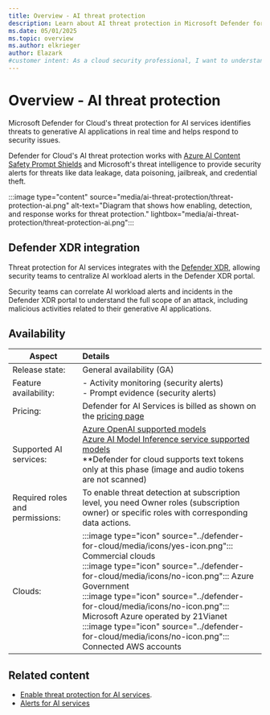 ```yaml
---
title: Overview - AI threat protection
description: Learn about AI threat protection in Microsoft Defender for Cloud and how it protects your resources from AI threats.
ms.date: 05/01/2025
ms.topic: overview
ms.author: elkrieger
author: Elazark
#customer intent: As a cloud security professional, I want to understand how to secure my generative AI resources using Defender for Cloud's AI security posture management capabilities.
---
```


# Overview - AI threat protection

Microsoft Defender for Cloud's threat protection for AI services identifies threats to generative AI applications in real time and helps respond to security issues.

Defender for Cloud's AI threat protection works with [Azure AI Content Safety Prompt Shields](/azure/ai-services/content-safety/concepts/jailbreak-detection) and Microsoft's threat intelligence to provide security alerts for threats like data leakage, data poisoning, jailbreak, and credential theft.

:::image type="content" source="media/ai-threat-protection/threat-protection-ai.png" alt-text="Diagram that shows how enabling, detection, and response works for threat protection." lightbox="media/ai-threat-protection/threat-protection-ai.png":::

## Defender XDR integration

Threat protection for AI services integrates with the [Defender XDR](concept-integration-365.md), allowing security teams to centralize AI workload alerts in the Defender XDR portal.

Security teams can correlate AI workload alerts and incidents in the Defender XDR portal to understand the full scope of an attack, including malicious activities related to their generative AI applications.

## Availability

|Aspect|Details|
|----|:----|
|Release state:| General availability (GA)|
|Feature availability:|- Activity monitoring (security alerts) <br>- Prompt evidence (security alerts) |
|Pricing:|Defender for AI Services is billed as shown on the [pricing page](https://azure.microsoft.com/en-us/pricing/details/defender-for-cloud/)|
|Supported AI services:| [Azure OpenAI supported models](/azure/ai-services/openai/overview) <br> [Azure AI Model Inference service supported models](/azure/ai-studio/ai-services/model-inference) <br> **Defender for cloud supports text tokens only at this phase (image and audio tokens are not scanned) |
|Required roles and permissions:|To enable threat detection at subscription level, you need Owner roles (subscription owner) or specific roles with corresponding data actions.|
|Clouds:|:::image type="icon" source="../defender-for-cloud/media/icons/yes-icon.png"::: Commercial clouds <br>:::image type="icon" source="../defender-for-cloud/media/icons/no-icon.png"::: Azure Government <br>:::image type="icon" source="../defender-for-cloud/media/icons/no-icon.png"::: Microsoft Azure operated by 21Vianet <br>:::image type="icon" source="../defender-for-cloud/media/icons/no-icon.png"::: Connected AWS accounts|

## Related content

- [Enable threat protection for AI services](ai-onboarding.md).
- [Alerts for AI services](alerts-ai-workloads.md)

